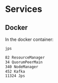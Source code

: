 # Services


## Docker
In the docker container:

```bash
jps
```
```txt
82 ResourceManager
34 QuorumPeerMain
340 NodeManager
452 Kafka
11324 Jps
```
